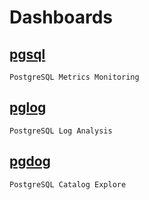 # Dashboards

## [pgsql](pgsql/)

    PostgreSQL Metrics Monitoring


## [pglog](pglog/)

    PostgreSQL Log Analysis


## [pgdog](pgcat/)
    
    PostgreSQL Catalog Explore
